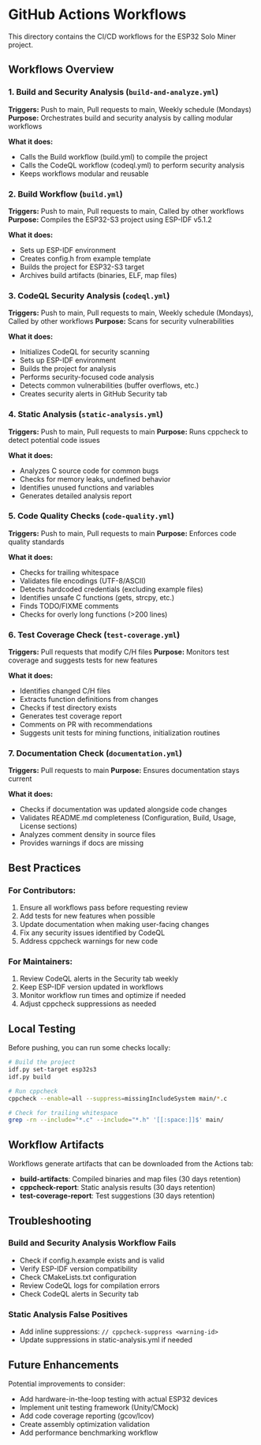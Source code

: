 # GitHub Actions Workflows

This directory contains the CI/CD workflows for the ESP32 Solo Miner project.

## Workflows Overview

### 1. Build and Security Analysis (`build-and-analyze.yml`)
**Triggers:** Push to main, Pull requests to main, Weekly schedule (Mondays)
**Purpose:** Orchestrates build and security analysis by calling modular workflows

**What it does:**
- Calls the Build workflow (build.yml) to compile the project
- Calls the CodeQL workflow (codeql.yml) to perform security analysis
- Keeps workflows modular and reusable

### 2. Build Workflow (`build.yml`)
**Triggers:** Push to main, Pull requests to main, Called by other workflows
**Purpose:** Compiles the ESP32-S3 project using ESP-IDF v5.1.2

**What it does:**
- Sets up ESP-IDF environment
- Creates config.h from example template
- Builds the project for ESP32-S3 target
- Archives build artifacts (binaries, ELF, map files)

### 3. CodeQL Security Analysis (`codeql.yml`)
**Triggers:** Push to main, Pull requests to main, Weekly schedule (Mondays), Called by other workflows
**Purpose:** Scans for security vulnerabilities

**What it does:**
- Initializes CodeQL for security scanning
- Sets up ESP-IDF environment
- Builds the project for analysis
- Performs security-focused code analysis
- Detects common vulnerabilities (buffer overflows, etc.)
- Creates security alerts in GitHub Security tab

### 4. Static Analysis (`static-analysis.yml`)
**Triggers:** Push to main, Pull requests to main
**Purpose:** Runs cppcheck to detect potential code issues

**What it does:**
- Analyzes C source code for common bugs
- Checks for memory leaks, undefined behavior
- Identifies unused functions and variables
- Generates detailed analysis report

### 5. Code Quality Checks (`code-quality.yml`)
**Triggers:** Push to main, Pull requests to main
**Purpose:** Enforces code quality standards

**What it does:**
- Checks for trailing whitespace
- Validates file encodings (UTF-8/ASCII)
- Detects hardcoded credentials (excluding example files)
- Identifies unsafe C functions (gets, strcpy, etc.)
- Finds TODO/FIXME comments
- Checks for overly long functions (>200 lines)

### 6. Test Coverage Check (`test-coverage.yml`)
**Triggers:** Pull requests that modify C/H files
**Purpose:** Monitors test coverage and suggests tests for new features

**What it does:**
- Identifies changed C/H files
- Extracts function definitions from changes
- Checks if test directory exists
- Generates test coverage report
- Comments on PR with recommendations
- Suggests unit tests for mining functions, initialization routines

### 7. Documentation Check (`documentation.yml`)
**Triggers:** Pull requests to main
**Purpose:** Ensures documentation stays current

**What it does:**
- Checks if documentation was updated alongside code changes
- Validates README.md completeness (Configuration, Build, Usage, License sections)
- Analyzes comment density in source files
- Provides warnings if docs are missing

## Best Practices

### For Contributors:
1. Ensure all workflows pass before requesting review
2. Add tests for new features when possible
3. Update documentation when making user-facing changes
4. Fix any security issues identified by CodeQL
5. Address cppcheck warnings for new code

### For Maintainers:
1. Review CodeQL alerts in the Security tab weekly
2. Keep ESP-IDF version updated in workflows
3. Monitor workflow run times and optimize if needed
4. Adjust cppcheck suppressions as needed

## Local Testing

Before pushing, you can run some checks locally:

```bash
# Build the project
idf.py set-target esp32s3
idf.py build

# Run cppcheck
cppcheck --enable=all --suppress=missingIncludeSystem main/*.c

# Check for trailing whitespace
grep -rn --include="*.c" --include="*.h" '[[:space:]]$' main/
```

## Workflow Artifacts

Workflows generate artifacts that can be downloaded from the Actions tab:
- **build-artifacts**: Compiled binaries and map files (30 days retention)
- **cppcheck-report**: Static analysis results (30 days retention)
- **test-coverage-report**: Test suggestions (30 days retention)

## Troubleshooting

### Build and Security Analysis Workflow Fails
- Check if config.h.example exists and is valid
- Verify ESP-IDF version compatibility
- Check CMakeLists.txt configuration
- Review CodeQL logs for compilation errors
- Check CodeQL alerts in Security tab

### Static Analysis False Positives
- Add inline suppressions: `// cppcheck-suppress <warning-id>`
- Update suppressions in static-analysis.yml if needed

## Future Enhancements

Potential improvements to consider:
- Add hardware-in-the-loop testing with actual ESP32 devices
- Implement unit testing framework (Unity/CMock)
- Add code coverage reporting (gcov/lcov)
- Create assembly optimization validation
- Add performance benchmarking workflow
